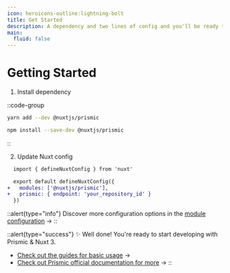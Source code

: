 ```yaml
---
icon: heroicons-outline:lightning-bolt
title: Get Started
description: A dependency and two lines of config and you'll be ready to go.
main:
  fluid: false
---
```


# Getting Started

1. Install dependency

::code-group
  ```bash [Yarn]
  yarn add --dev @nuxtjs/prismic
  ```
  ```bash [NPM]
  npm install --save-dev @nuxtjs/prismic
  ```
::

2. Update Nuxt config

```diff [nuxt.config.ts]
  import { defineNuxtConfig } from 'nuxt'

  export default defineNuxtConfig({
+ 	modules: ['@nuxtjs/prismic'],
+ 	prismic: { endpoint: 'your_repository_id' }
  })
```

::alert{type="info"}
Discover more configuration options in the [module configuration](/configuration) ->
::

::alert{type="success"}
✨ Well done! You're ready to start developing with Prismic & Nuxt 3.

- [Check out the guides for basic usage](/guides/basics/fetching-content) ->
- [Check out Prismic official documentation for more](https://prismic.io/docs/technologies/nuxt) ->
::
